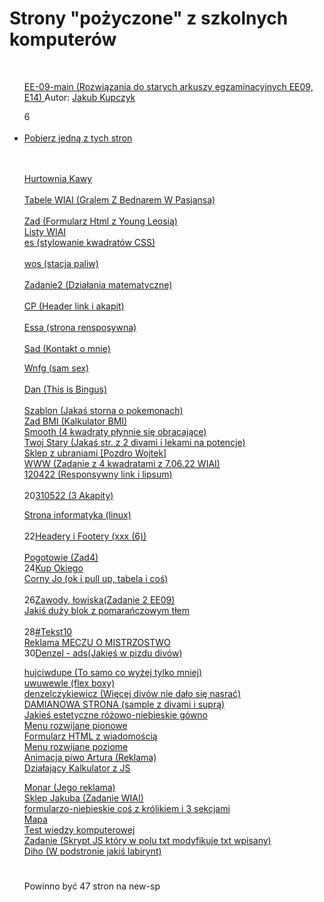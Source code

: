 <h1>Strony "pożyczone" z szkolnych komputerów</h1><br>
<ul>
    <p><a href="innestrony/EE-09-main/index.html" target="_blank">EE-09-main (Rozwiązania do starych arkuszy egzaminacyjnych EE09, E14)     </a> 
    Autor: <a href="https://github.com/jankupczyk/EE-09" target="_blank">Jakub Kupczyk</a></p>6<br><br>
    <li><a href="https://github.com/rotkiW285/rotkiW285.GitHub.io/tree/main/innestrony" target="_blank">Pobierz jedną z tych stron</a><br><br><br> 

<a href="innestrony/hurtowniakawy/index.html"  >Hurtownia Kawy</a>   <br>     
<a href="innestrony/GralemZBednaremWPasjansa.html"  >Tabele WIAI (Gralem Z Bednarem W Pasjansa)</a>    <br>       
 <a href="innestrony/zad/index.html"  >Zad (Formularz Html z Young Leosią)</a><br>
 <a href="innestrony/listywiai.html"  >Listy WIAI</a>            <br> 
 <a href="innestrony/es/index.html"  >es (stylowanie kwadratów CSS)</a>    <br>        
 <a href="innestrony/wos/index.html"  >wos (stacja paliw)</a>       <br>      
 <a href="innestrony/zadanie2/index.html"  >Zadanie2 (Działania matematyczne)</a>    <br>         
 <a href="innestrony/CP/index.html"  >CP (Header link i akapit)</a>      <br>      
 <a href="innestrony/essa/index.html"  >Essa (strona rensposywna)</a>     <br>       
 <a href="innestrony/sad/index.html"  >Sad (Kontakt o mnie)</a>     <br>        

<!-- 10 -->
 <a href="innestrony/wnfg/index.html"  >Wnfg (sam sex)</a>        <br>      
 <a href="innestrony/dan/index.html"  >Dan (This is Bingus)</a>     <br>         
 <a href="innestrony/Szablon/index.html"  >Szablon (Jakaś storna o pokemonach)</a>  <br>
 <a href="innestrony/bmi/bmi.html"  >Zad BMI (Kalkulator BMI)</a>             
 <a href="innestrony/smooth/index.html">Smooth (4 kwadraty płynnie się obracające)</a>  <br>
 <a href="innestrony/twojstary/index.html">Twoj Stary (Jakaś str. z 2 divami i lekami na potencje)</a>   <br>
 <a href="innestrony/WojciechK3ig1BMI/index.html">Sklep z ubraniami [Pozdro Wojtek]</a>  <br>
 <a href="innestrony/WWW/Index.html">WWW (Zadanie z 4 kwadratami z 7.06.22 WIAI)</a>   <br>
 <a href="innestrony/120422/index.html">120422 (Responsywny link i lipsum)</a>     <br>    
 20<a href="innestrony/310522/index.html">310522 (3 Akapity)</a>           <br>

<!-- 20 -->
 <a href="innestrony/stronainformatyka/index.html">Strona informatyka (linux)</a>  <br>          
 22<a href="innestrony/xxx6/index.html">Headery i Footery (xxx (6))</a>         <br>    
 <a href="innestrony/zad4/pogotowie.html">Pogotowie (Zad4)</a>            <br> 
 24<a href="innestrony/kupokiego/index.html">Kup Okiego</a>             <br>
 <a href="innestrony/CornyJo/index.html">Corny Jo (ok i pull up, tabela i coś)</a>   <br>              
 26<a href="innestrony/ee09zad2/zawody.html">Zawody, łowiska(Zadanie 2 EE09)</a>    <br>
 <a href="innestrony/duzyblok/index.html">Jakiś duży blok z pomarańczowym tłem</a>   <br>   
 28<a href="innestrony/Tekst10/index.html">#Tekst10</a>      <br>
 <a href="innestrony/szyniec/essa.html">Reklama MECZU O MISTRZOSTWO</a>   <br>
 30<a href="innestrony/Denzel/index.html">Denzel - ads(Jakieś w pizdu divów)</a>   <br>

<!-- 30 -->
 <a href="innestrony/hujciwdupe/index.html">hujciwdupe (To samo co wyżej tylko mniej)</a>   <br>
 <a href="innestrony/uwuwewle/uwuwewle.html">uwuwewle (flex boxy)</a>   <br>
 <a href="innestrony/denzelczykiewicz/index.html">denzelczykiewicz (Więcej divów nie dało się nasrać)</a> <br>
 <a href="innestrony/damianowa_strona/index.html">DAMIANOWA STRONA (sample z divami i suprą)</a> <br>
 <a href="innestrony/niebiesko-rozowe-gowno/index.html">Jakieś estetyczne różowo-niebieskie gówno</a> <br>
 <a href="innestrony/menurozwijane/index.html">Menu rozwijane pionowe</a> <br>
 <a href="innestrony/formularz-msg/index.html">Formularz HTML z wiadomością</a> <br>
 <a href="innestrony/menurozwijane2/index.html">Menu rozwijane poziome</a> <br>
 <a href="innestrony/animacja_piwo/index.html">Animacja piwo Artura (Reklama)</a> <br>
 <a href="innestrony/kalkulator/index.html">Działający Kalkulator z JS</a> <br>

<!-- 40 -->
 <a href="innestrony/monar/index.html">Monar (Jego reklama)</a> <br>
 <a href="innestrony/sklepwiai/index.html">Sklep Jakuba (Zadanie WIAI)</a> <br>
 <a href="innestrony/str/index.html">formularzo-niebieskie coś z królikiem i 3 sekcjami</a><br>
 <a href="innestrony/mapa/index.html">Mapa</a> <br>
 <a href="innestrony/test/index.html">Test wiedzy komputerowej</a> <br>
 <a href="innestrony/czcionka/index.html">Zadanie (Skrypt JS który w polu txt modyfikuje txt wpisany)</a> <br>
 <a href="innestrony/diho/index.html">Diho (W podstronie jakiś labirynt)</a><br>

 #
 Powinno być 47 stron na new-sp
